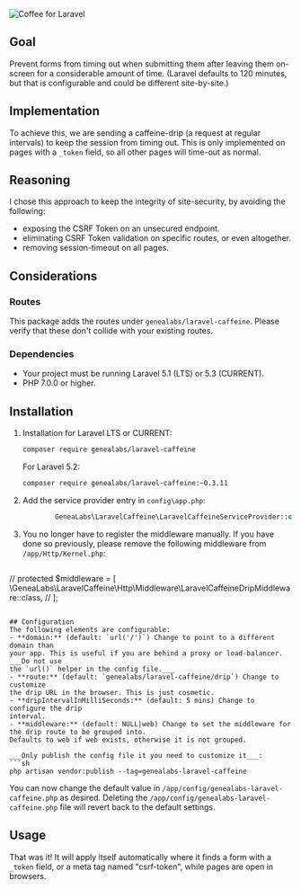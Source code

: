 ![Coffee for Laravel](https://github.com/GeneaLabs/laravel-caffeine/blob/master/caffeine.jpg)

## Goal
Prevent forms from timing out when submitting them after leaving them on-screen
 for a considerable amount of time. (Laravel defaults to 120 minutes, but that
 is configurable and could be different site-by-site.)

## Implementation
To achieve this, we are sending a caffeine-drip (a request at regular intervals)
 to keep the session from timing out.
This is only implemented on pages with a `_token` field, so all other pages will
 time-out as normal.

## Reasoning
I chose this approach to keep the integrity of site-security, by avoiding the
 following:
- exposing the CSRF Token on an unsecured endpoint.
- eliminating CSRF Token validation on specific routes, or even altogether.
- removing session-timeout on all pages.

## Considerations
### Routes
This package adds the routes under `genealabs/laravel-caffeine`. Please verify
 that these don't collide with your existing routes.

### Dependencies
- Your project must be running Laravel 5.1 (LTS) or 5.3 (CURRENT).
- PHP 7.0.0 or higher.

## Installation
1. Installation for Laravel LTS or CURRENT:
   ```sh
   composer require genealabs/laravel-caffeine
   ```

   For Laravel 5.2:
   ```sh
   composer require genealabs/laravel-caffeine:~0.3.11
   ```

2. Add the service provider entry in `config\app.php`:
   ```php
           GeneaLabs\LaravelCaffeine\LaravelCaffeineServiceProvider::class,
   ```

3. You no longer have to register the middleware manually. If you have done so
   previously, please remove the following middleware from `/app/Http/Kernel.php`:
   ```php
//       protected $middleware = [
           \GeneaLabs\LaravelCaffeine\Http\Middleware\LaravelCaffeineDripMiddleware::class,
//       ];
   ```

## Configuration
The following elements are configurable:
- **domain:** (default: `url('/')`) Change to point to a different domain than
 your app. This is useful if you are behind a proxy or load-balancer. ___Do not use
 the `url()` helper in the config file.___
- **route:** (default: `genealabs/laravel-caffeine/drip`) Change to customize
 the drip URL in the browser. This is just cosmetic.
- **dripIntervalInMilliSeconds:** (default: 5 mins) Change to configure the drip
 interval.
- **middleware:** (default: NULL|web) Change to set the middleware for the drip route to be grouped into.
 Defaults to web if web exists, otherwise it is not grouped.

___Only publish the config file it you need to customize it___:
```sh
php artisan vendor:publish --tag=genealabs-laravel-caffeine
```

You can now change the default value in `/app/config/genealabs-laravel-caffeine.php` as desired. Deleting the
`/app/config/genealabs-laravel-caffeine.php` file will revert back to the default settings.

## Usage
That was it! It will apply itself automatically where it finds a form with a `_token` field, or a meta tag named
 "csrf-token", while pages are open in browsers.
